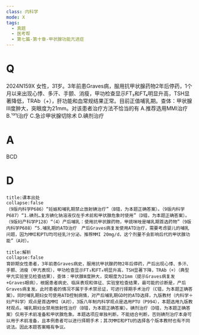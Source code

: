 ```yaml
---
class: 内科学
mode: X
tags:
  - 真题
  - 医考帮
  - 第七篇-第十章-甲状腺功能亢进症
---
```


# Q
2024N159X 女性，31岁。3年前患Graves病，服用抗甲状腺药物2年后停药，1个月以来出现心悸、多汗、手颤、消瘦，甲功检查显示FT₃和FT₄明显升高，TSH显著降低，TRAb（+），肝功能和血常规结果正常。目前正值哺乳期。查体：甲状腺Ⅲ度肿大，突眼度为21mm。对该患者治疗方法不恰当的有
A.推荐选用MMI治疗
B.¹³¹I治疗
C.急诊甲状腺切除术
D.碘剂治疗

# A
BCD
# D
```ad-note
title:课本出处
collapse:false
（9版内科学P686）“妊娠和哺乳期禁止放射碘治疗”（B错，为本题正确答案）。（9版内科学P687）“1.碘剂…复方碘化钠溶液仅在手术前和甲状腺危象时使用”（D错，为本题正确答案）。（9版妇产科学P128）“（4）产后哺乳：使用抗甲状腺药物，甲巯咪唑是哺乳期首选药物”（9版内科学P688）“5.哺乳期的ATD治疗　产后Graves病复发使用ATD治疗，需要考虑婴儿的哺乳问题，因为MMI和PTU均可经乳汁分泌。推荐MMI 20mg/d，这个剂量不会影响后代的甲状腺功能”（A对）。
```

```ad-summary
title:解析
collapse:false
育龄期女性患者，3年前患Graves病史，服用抗甲状腺药物2年后停药，产后出现心悸、多汗、手颤、消瘦（甲亢表现），甲功检查显示FT₃和FT₄明显升高，TSH显著下降，TRAb（+）（典型甲亢实验室见检查结果），查体：甲状腺Ⅲ度肿大，突眼度为21mm（提示Graves病复发+Graves眼病），根据患者病史、临床表现和体征、实验室检查结果，最可能的诊断是，产后Graves病复发。此时患者的情况不属于手术禁忌证，可进行择期手术治疗（C错，为本题正确答案）。同时哺乳期妇女可使用ATD控制病情，对产后哺乳期GD时的ATD选择，九版教材（内科学＋妇产科学）观点是首选MMI（A对），3版八年制内科学观点是选用PTU（P994），本题选用九版教材观点。哺乳期妇女禁用放射性治疗（B错，为本题正确答案）。碘剂治疗（D错，为本题正确答案）仅用于术前准备和甲状腺危象。本题选项应单独判断，不能结合判断，否则碘剂治疗本身可以用于术前准备，且本例患者可以进行择期手术；其次MMI和PTU的选择各个版本教材也有不同说法。因此本题答案略有争议。
```

